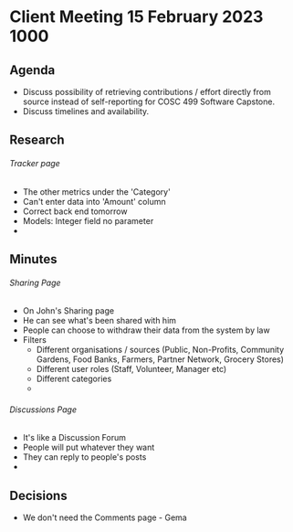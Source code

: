 # Client Meeting 15 February 2023 1000

## Agenda

- Discuss possibility of retrieving contributions / effort directly from source instead of self-reporting for COSC 499 Software Capstone.
- Discuss timelines and availability.

## Research

###### Tracker page

- The other metrics under the 'Category'
- Can't enter data into 'Amount' column
- Correct back end tomorrow
- Models: Integer field no parameter
-

## Minutes

###### Sharing Page

- On John's Sharing page
- He can see what's been shared with him
- People can choose to withdraw their data from the system by law
- Filters
  - Different organisations / sources (Public, Non-Profits, Community Gardens, Food Banks, Farmers, Partner Network, Grocery Stores)
  - Different user roles (Staff, Volunteer, Manager etc)
  - Different categories
  -

###### Discussions Page

- It's like a Discussion Forum
- People will put whatever they want
- They can reply to people's posts
-

## Decisions

- We don't need the Comments page - Gema
